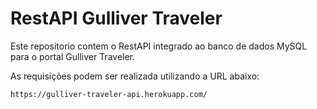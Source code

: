 ﻿# RestAPI Gulliver Traveler

Este repositorio contem o RestAPI integrado ao banco de dados MySQL para o portal Gulliver Traveler.

As requisições podem ser realizada utilizando a URL abaixo:

```
https://gulliver-traveler-api.herokuapp.com/
```
